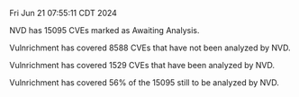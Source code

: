 Fri Jun 21 07:55:11 CDT 2024

NVD has 15095 CVEs marked as Awaiting Analysis.

Vulnrichment has covered 8588 CVEs that have not been analyzed by NVD.

Vulnrichment has covered 1529 CVEs that have been analyzed by NVD.

Vulnrichment has covered 56% of the 15095 still to be analyzed by NVD.

